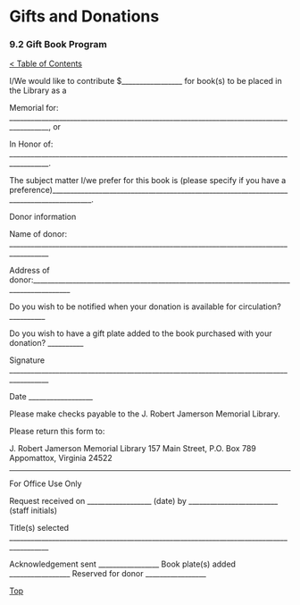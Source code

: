 [0]: ../README.md
[9.2]: gift-book-program.md

# Gifts and Donations
### 9.2 Gift Book Program
[< Table of Contents][0]

I/We would like to contribute $_________________ for book(s) to be placed in the Library as a

Memorial for: _________________________________________________________________________________________, or

In Honor of:
_________________________________________________________________________________________.

The subject matter I/we prefer for this book is (please specify if you have a preference)_________________________________________________________________________________________.

Donor information

Name of donor: _________________________________________________________________________________________

Address of donor:_________________________________________________________________________________________

Do you wish to be notified when your donation is available for circulation? __________

Do you wish to have a gift plate added to the book purchased with your donation? __________

Signature _________________________________________________________________________________________

Date __________________

Please make checks payable to the J. Robert Jamerson Memorial Library.

Please return this form to:

J. Robert Jamerson Memorial Library
157 Main Street, P.O. Box 789
Appomattox, Virginia 24522

_________________________________________________________________________________________
For Office Use Only

Request received on __________________ (date) by _________________________ (staff initials)

Title(s) selected _________________________________________________________________________________________

Acknowledgement sent _________________
Book plate(s) added _________________
Reserved for donor _________________

[Top][9.2]
